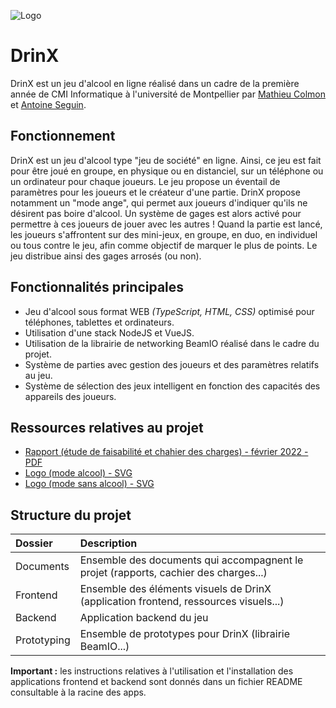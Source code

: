 
![Logo](https://raw.githubusercontent.com/ProjectDrinX/drinx-documents/main/Design/Logo/Alcool.svg)


# DrinX

DrinX est un jeu d'alcool en ligne réalisé dans un cadre de la première année de CMI Informatique à l'université de Montpellier par [Mathieu Colmon](https://mathieu.colmon.fr/) et [Antoine Seguin](https://antoine-seguin.fr).


## Fonctionnement
DrinX est un jeu d'alcool type "jeu de société" en ligne. Ainsi, ce jeu est fait pour être joué en groupe, en physique ou en distanciel, sur un téléphone ou un ordinateur pour chaque joueurs.
Le jeu propose un éventail de paramètres pour les joueurs et le créateur d'une partie.
DrinX propose notamment un "mode ange", qui permet aux joueurs d'indiquer qu'ils ne désirent pas boire d'alcool.
Un système de gages est alors activé pour permettre à ces joueurs de jouer avec les autres !
Quand la partie est lancé, les joueurs s'affrontent sur des mini-jeux, en groupe, en duo, en individuel ou tous contre le jeu, afin comme objectif de marquer le plus de points.
Le jeu distribue ainsi des gages arrosés (ou non).
## Fonctionnalités principales

- Jeu d'alcool sous format WEB *(TypeScript, HTML, CSS)* optimisé pour téléphones, tablettes et ordinateurs.
- Utilisation d'une stack NodeJS et VueJS.
- Utilisation de la librairie de networking BeamIO réalisé dans le cadre du projet.
- Système de parties avec gestion des joueurs et des paramètres relatifs au jeu.
- Système de sélection des jeux intelligent en fonction des capacités des appareils des joueurs. 
## Ressources relatives au projet

 - [Rapport (étude de faisabilité et chahier des charges) - février 2022 - PDF](https://github.com/Mathieu2301/ProjetDrinX/raw/main/Documents/Rapport_de_projet_fev22.pdf)
 - [Logo (mode alcool) - SVG](https://raw.githubusercontent.com/Mathieu2301/ProjetDrinX/main/Frontend/Design/Logo/Alcool.svg?token=GHSAT0AAAAAABRNJRESVTUC2ULT42E56J4KYROIPLQ)
 - [Logo (mode sans alcool) - SVG](https://raw.githubusercontent.com/Mathieu2301/ProjetDrinX/main/Frontend/Design/Logo/Water.svg?token=GHSAT0AAAAAABRNJRESBNUKTFCAEHJR75NSYROIP3A)
## Structure du projet

| Dossier   | Description                |
| :-------- |  :------------------------- |
| Documents |  Ensemble des documents qui accompagnent le projet (rapports, cachier des charges...) |
| Frontend | Ensemble des éléments visuels de DrinX (application frontend, ressources visuels...)
| Backend | Application backend du jeu |
| Prototyping | Ensemble de prototypes pour DrinX (librairie BeamIO...) |

**Important :** les instructions relatives à l'utilisation et l'installation des applications frontend et backend sont donnés dans un fichier README consultable à la racine des apps. 
